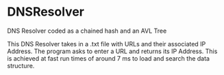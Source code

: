 # DNSResolver
DNS Resolver coded as a chained hash and an AVL Tree

This DNS Resolver takes in a .txt file with URLs and their associated IP Address. The program asks to enter a URL
and returns its IP Address. This is achieved at fast run times of around 7 ms to load and search the data structure.
